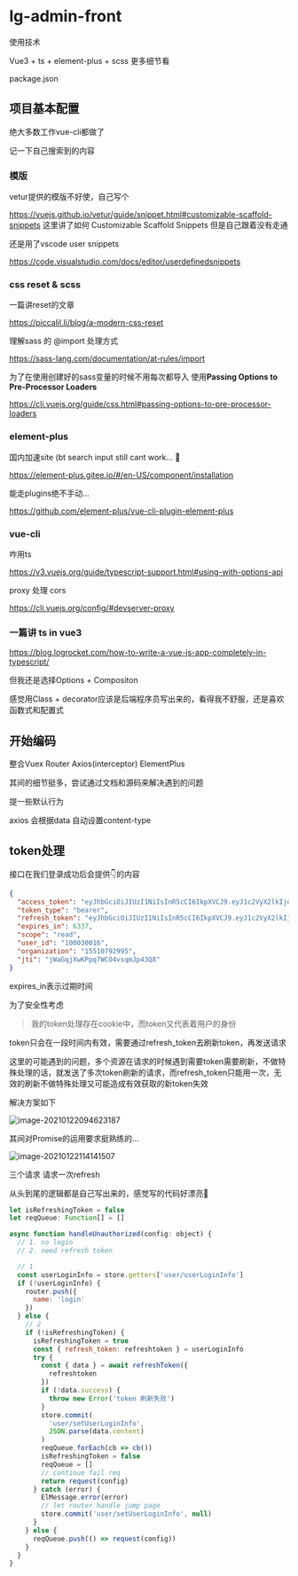 # lg-admin-front

使用技术

Vue3 + ts + element-plus + scss 更多细节看

package.json

## 项目基本配置

绝大多数工作vue-cli都做了

记一下自己搜索到的内容



### 模版

vetur提供的模版不好使，自己写个

https://vuejs.github.io/vetur/guide/snippet.html#customizable-scaffold-snippets 这里讲了如何 Customizable Scaffold Snippets 但是自己跟着没有走通



还是用了vscode user snippets

https://code.visualstudio.com/docs/editor/userdefinedsnippets



### css reset & scss

一篇讲reset的文章

https://piccalil.li/blog/a-modern-css-reset



理解sass 的 @import 处理方式

https://sass-lang.com/documentation/at-rules/import



为了在使用创建好的sass变量的时候不用每次都导入 使用**Passing Options to Pre-Processor Loaders**

https://cli.vuejs.org/guide/css.html#passing-options-to-pre-processor-loaders



### element-plus

国内加速site (bt search input still cant work... :baby_chick:

https://element-plus.gitee.io/#/en-US/component/installation



能走plugins绝不手动...

https://github.com/element-plus/vue-cli-plugin-element-plus



### vue-cli

咋用ts

https://v3.vuejs.org/guide/typescript-support.html#using-with-options-api



proxy 处理 cors

https://cli.vuejs.org/config/#devserver-proxy



### 一篇讲 ts in vue3

https://blog.logrocket.com/how-to-write-a-vue-js-app-completely-in-typescript/

但我还是选择Options + Compositon

感觉用Class + decorator应该是后端程序员写出来的，看得我不舒服，还是喜欢函数式和配置式



## 开始编码

整合Vuex Router Axios(interceptor) ElementPlus

其间的细节挺多，尝试通过文档和源码来解决遇到的问题



提一些默认行为

axios 会根据data 自动设置content-type



## token处理

接口在我们登录成功后会提供👇的内容

```json
{
  "access_token": "eyJhbGciOiJIUzI1NiIsInR5cCI6IkpXVCJ9.eyJ1c2VyX2lkIjoiMTAwMDMwMDE2IiwidXNlcl9uYW1lIjoiMTU1MTA3OTI5OTUiLCJzY29wZSI6WyJyZWFkIl0sIm9yZ2FuaXphdGlvbiI6IjE1NTEwNzkyOTk1IiwiZXhwIjoxNjExMjgyOTc0LCJhdXRob3JpdGllcyI6WyJBRE1JTiJdLCJqdGkiOiJqV2FHcWpYd0tQcHE3V0NPNHZzcW1KcDQzUTgiLCJjbGllbnRfaWQiOiJ0ZXN0X2NsaWVudCJ9.2I6q-GQsXemuWibl1f6AtLZCnhQjYxv3vvnGLQsu37I",
  "token_type": "bearer",
  "refresh_token": "eyJhbGciOiJIUzI1NiIsInR5cCI6IkpXVCJ9.eyJ1c2VyX2lkIjoiMTAwMDMwMDE2IiwidXNlcl9uYW1lIjoiMTU1MTA3OTI5OTUiLCJzY29wZSI6WyJyZWFkIl0sIm9yZ2FuaXphdGlvbiI6IjE1NTEwNzkyOTk1IiwiYXRpIjoialdhR3FqWHdLUHBxN1dDTzR2c3FtSnA0M1E4IiwiZXhwIjoxNjExMzQzODQyLCJhdXRob3JpdGllcyI6WyJBRE1JTiJdLCJqdGkiOiJhWkFkd28zQjZGdmhaRmx0WDhoSmZXaUcyVTgiLCJjbGllbnRfaWQiOiJ0ZXN0X2NsaWVudCJ9.-fR9aMvlPNHa3QPS-S1woBECg9oI_nat8xyYGwhKSzI",
  "expires_in": 6337,
  "scope": "read",
  "user_id": "100030016",
  "organization": "15510792995",
  "jti": "jWaGqjXwKPpq7WCO4vsqmJp43Q8"
}
```

expires_in表示过期时间

为了安全性考虑

>  我的token处理存在cookie中，而token又代表着用户的身份

token只会在一段时间内有效，需要通过refresh_token去刷新token，再发送请求

这里的可能遇到的问题，多个资源在请求的时候遇到需要token需要刷新，不做特殊处理的话，就发送了多次token刷新的请求，而refresh_token只能用一次，无效的刷新不做特殊处理又可能造成有效获取的新token失效

解决方案如下

![image-20210122094623187](http://picbed.sedationh.cn/image-20210122094623187.png)

其间对Promise的运用要求挺熟练的...



![image-20210122114141507](http://picbed.sedationh.cn/image-20210122114141507.png)

三个请求 请求一次refresh 

从头到尾的逻辑都是自己写出来的，感觉写的代码好漂亮🥰

```js
let isRefreshingToken = false
let reqQueue: Function[] = []

async function handleUnauthorized(config: object) {
  // 1. no login
  // 2. need refresh token

  // 1
  const userLoginInfo = store.getters['user/userLoginInfo']
  if (!userLoginInfo) {
    router.push({
      name: 'login'
    })
  } else {
    // 2
    if (!isRefreshingToken) {
      isRefreshingToken = true
      const { refresh_token: refreshtoken } = userLoginInfo
      try {
        const { data } = await refreshToken({
          refreshtoken
        })
        if (!data.success) {
          throw new Error('token 刷新失败')
        }
        store.commit(
          'user/setUserLoginInfo',
          JSON.parse(data.content)
        )
        reqQueue.forEach(cb => cb())
        isRefreshingToken = false
        reqQueue = []
        // continue fail req
        return request(config)
      } catch (error) {
        ElMessage.error(error)
        // let router handle jump page
        store.commit('user/setUserLoginInfo', null)
      }
    } else {
      reqQueue.push(() => request(config))
    }
  }
}
```


